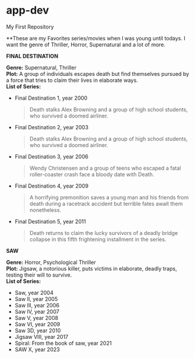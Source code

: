 # app-dev
My First Repository

**These are my Favorites series/movies when I was young until todays. I want the genre of Thriller, Horror, Supernatural and a lot of more.

**FINAL DESTINATION**

**Genre:** Supernatural, Thriller  
**Plot:** A group of individuals escapes death but find themselves pursued by a force that tries to claim their lives in elaborate ways.  
**List of Series:** 
- Final Destination 1, year 2000
   > Death stalks Alex Browning and a group of high school students, who survived a doomed airliner.
- Final Destination 2, year 2003
   > Death stalks Alex Browning and a group of high school students, who survived a doomed airliner.
- Final Destination 3, year 2006
   > Wendy Christensen and a group of teens who escaped a fatal roller-coaster crash face a bloody date with Death.
- Final Destination 4, year 2009
   > A horrifying premonition saves a young man and his friends from death during a racetrack accident but terrible fates await them nonetheless.
- Final Destination 5, year 2011
   > Death returns to claim the lucky survivors of a deadly bridge collapse in this fifth frightening installment in the series.


**SAW**

**Genre:** Horror, Psychological Thriller  
**Plot:** Jigsaw, a notorious killer, puts victims in elaborate, deadly traps, testing their will to survive.  
**List of Series:** 
- Saw, year 2004
- Saw II, year 2005
- Saw III, year 2006
- Saw IV, year 2007
- Saw V, year 2008
- Saw VI, year 2009
- Saw 3D, year 2010
- Jigsaw VIII, year 2017
- Spiral: From the book of saw, year 2021
- SAW X, year 2023


